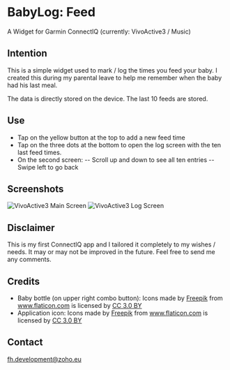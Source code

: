 # BabyLog: Feed
A Widget for Garmin ConnectIQ (currently: VivoActive3 / Music)

## Intention
This is a simple widget used to mark / log the times you feed your baby.
I created this during my parental leave to help me remember when the baby had his last meal.

The data is directly stored on the device.
The last 10 feeds are stored.

## Use
- Tap on the yellow button at the top to add a new feed time
- Tap on the three dots at the bottom to open the log screen with the ten last feed times.
- On the second screen:
-- Scroll up and down to see all ten entries
-- Swipe left to go back

## Screenshots
![VivoActive3 Main Screen](screenshots/vivoactive3_Main.png)
![VivoActive3 Log Screen](screenshots/vivoactive3_Log.png)

## Disclaimer
This is my first ConnectIQ app and I tailored it completely to my wishes / needs.
It may or may not be improved in the future.
Feel free to send me any comments.

## Credits
- Baby bottle (on upper right combo button): Icons made by <a href="http://www.freepik.com" title="Freepik">Freepik</a> from <a href="https://www.flaticon.com/" title="Flaticon">www.flaticon.com</a> is licensed by <a href="http://creativecommons.org/licenses/by/3.0/" title="Creative Commons BY 3.0" target="_blank">CC 3.0 BY</a>
- Application icon: Icons made by <a href="http://www.freepik.com" title="Freepik">Freepik</a> from <a href="https://www.flaticon.com/" title="Flaticon">www.flaticon.com</a> is licensed by <a href="http://creativecommons.org/licenses/by/3.0/" title="Creative Commons BY 3.0" target="_blank">CC 3.0 BY</a>

## Contact
[fh.development@zoho.eu](fh.development@zoho.eu)
